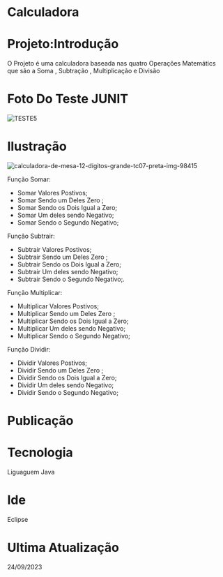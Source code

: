 # Calculadora
<h1>Projeto:Introdução</h1>

O Projeto é uma calculadora baseada nas quatro Operações Matemátics que são a Soma , Subtração , Multiplicação e Divisão 


# Foto Do Teste JUNIT
![TESTE5](https://github.com/Felepenhos/Calculadora/assets/116446769/b64bdafc-f00d-4e88-9b0e-db51b6760601)

# Ilustração 

![calculadora-de-mesa-12-digitos-grande-tc07-preta-img-98415](https://github.com/Felepenhos/Calculadora/assets/116446769/188ef5f1-d222-4f1c-96f6-2e59f4928fb6)

Função Somar:
+ Somar Valores Postivos;
+ Somar Sendo um Deles Zero ;
+ Somar Sendo os Dois Igual a Zero;
+ Somar Um deles sendo Negativo;
+ Somar Sendo o Segundo Negativo;

Função Subtrair:
+ Subtrair Valores Postivos;
+ Subtrair Sendo um Deles Zero ;
+ Subtrair Sendo os Dois Igual a Zero;
+ Subtrair Um deles sendo Negativo;
+ Subtrair Sendo o Segundo Negativo;.

Função Multiplicar:
+ Multiplicar Valores Postivos;
+ Multiplicar Sendo um Deles Zero ;
+ Multiplicar Sendo os Dois Igual a Zero;
+ Multiplicar Um deles sendo Negativo;
+ Multiplicar Sendo o Segundo Negativo;

Função Dividir:
+ Dividir Valores Postivos;
+ Dividir Sendo um Deles Zero ;
+ Dividir Sendo os Dois Igual a Zero;
+ Dividir Um deles sendo Negativo;
+ Dividir Sendo o Segundo Negativo;

# Publicação

# Tecnologia 
Liguaguem Java 

# Ide 
Eclipse 

# Ultima Atualização 
24/09/2023


